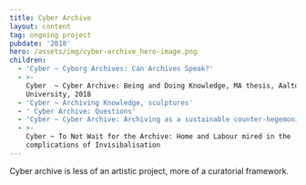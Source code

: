 ```yaml
---
title: Cyber Archive
layout: content
tag: ongoing project
pubdate: '2018'
hero: /assets/img/cyber-archive_hero-image.png
children:
  - 'Cyber ~ Cyborg Archives: Can Archives Speak?'
  - >-
    Cyber  ~ Cyber Archive: Being and Doing Knowledge, MA thesis, Aalto
    University, 2018
  - 'Cyber ~ Archiving Knowledge, sculptures'
  - ' Cyber Archive: Questions'
  - 'Cyber ~ Cyber Archive: Archiving as a sustainable counter-hegemonic practice'
  - >-
    Cyber ~ To Not Wait for the Archive: Home and Labour mired in the
    complications of Invisibalisation
---
```

Cyber archive is less of an artistic project, more of a curatorial framework.
